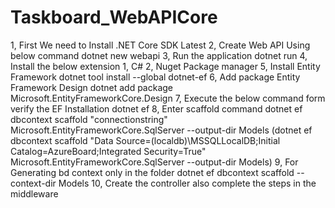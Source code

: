 # Taskboard_WebAPICore

1, First We need to Install .NET Core SDK Latest
2, Create Web API Using below command
     dotnet new webapi
3, Run the application
     dotnet run
4, Install the below extension
     1, C#
     2, Nuget Package manager
5, Install Entity Framework
      dotnet tool install --global dotnet-ef
6, Add package Entity Framework Design
     dotnet add package Microsoft.EntityFrameworkCore.Design 
7, Execute the below command form verify the EF Installation
     dotnet ef
8, Enter scaffold command 
      dotnet ef dbcontext scaffold "connectionstring" Microsoft.EntityFrameworkCore.SqlServer --output-dir Models
(dotnet ef dbcontext scaffold "Data Source=(localdb)\MSSQLLocalDB;Initial Catalog=AzureBoard;Integrated Security=True" Microsoft.EntityFrameworkCore.SqlServer --output-dir Models)
9, For Generating bd context only in the folder
     dotnet ef dbcontext scaffold --context-dir Models
10, Create the controller also complete the steps in the middleware
